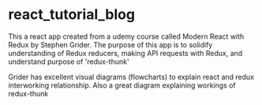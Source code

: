 # react_tutorial_blog
This a react app created from a udemy course called Modern React with Redux by Stephen Grider. The purpose of this app is to solidify understanding of  Redux reducers, making API requests with Redux, and  understand purpose of 'redux-thunk'

Grider has excellent visual diagrams (flowcharts) to explain react and redux interworking relationship. Also a great diagram explaining workings of redux-thunk
